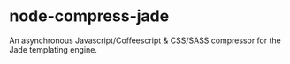 node-compress-jade
==================

An asynchronous Javascript/Coffeescript &amp; CSS/SASS compressor for the Jade templating engine.